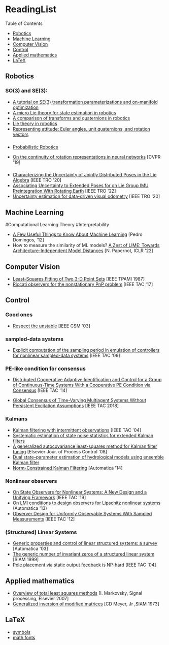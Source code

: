 # ReadingList

Table of Contents


- [Robotics](#robotics)
- [Machine Learning](#machine-learning)
- [Computer Vision](#computer-vision)
- [Control](#control)
- [Applied mathematics](#applied-mathematics)
- [LaTeX](#latex)



## Robotics

### SO(3) and SE(3): 
- [A tutorial on SE(3) transformation parameterizations
and on-manifold optimization](https://citeseerx.ist.psu.edu/viewdoc/download?doi=10.1.1.468.5407&rep=rep1&type=pdf)
- [A micro Lie theory
for state estimation in robotics](https://arxiv.org/abs/1812.01537)
- [A comparison of transforms and quaternions in robotics](https://ieeexplore.ieee.org/document/12172?arnumber=12172)
- [Lie theory in robotics](https://norlab.ulaval.ca/research/LieCheatsheet/)
- [Representing attitude: Euler angles, unit quaternions, and rotation vectors](https://citeseerx.ist.psu.edu/document?repid=rep1&type=pdf&doi=5c0edc899359a69c3769da238491f93e7a2f6d6d)

### 
- [Probabilistic Robotics](http://www.probabilistic-robotics.org/)

- [On the continuity of rotation representations in neural networks](https://openaccess.thecvf.com/content_CVPR_2019/html/Zhou_On_the_Continuity_of_Rotation_Representations_in_Neural_Networks_CVPR_2019_paper.html) [CVPR '19]

###
- [Characterizing the Uncertainty of Jointly Distributed Poses in the Lie Algebra]() [IEEE TRO '20]
- [Associating Uncertainty to Extended Poses for on Lie Group IMU Preintegration With Rotating Earth]() [IEEE TRO '22]
- [Uncertainty estimation for data-driven visual odometry]() [IEEE TRO '20]

## Machine Learning 

#Computational Learning Theory #Interpretability

- [A Few Useful Things to Know About Machine Learning](https://homes.cs.washington.edu/~pedrod/papers/cacm12.pdf) [Pedro Domingos, '12]
- How to measure the similarity of ML models? [A Zest of LIME: Towards Architecture-Independent Model Distances](https://openreview.net/forum?id=OUz_9TiTv9j) [N. Papernot, ICLR '22]

## Computer Vision 

- [Least-Squares Fitting of Two 3-D Point Sets](https://web.archive.org/web/20180721184417id_/http://www.math.pku.edu.cn/teachers/yaoy/Fall2011/arun.pdf) [IEEE TPAMI 1987]
-  [Riccati observers for the nonstationary PnP
problem](10.1109/TAC.2017.2726179) [IEEE TAC '17] 

## Control

### Good ones
- [Respect the unstable](https://ieeexplore.ieee.org/abstract/document/1213600) [IEEE CSM '03]

### sampled-data systems 
- [Explicit computation of the sampling period in emulation of controllers for nonlinear sampled-data systems](https://ieeexplore.ieee.org/document/4796269) [IEEE TAC '09]

### PE-like condition for consensus 

- [Distributed Cooperative Adaptive Identification and Control for a Group of Continuous-Time Systems With a Cooperative PE Condition via Consensus](https://ieeexplore.ieee.org/abstract/document/6578135) [IEEE TAC '14]

- [Global Consensus of Time-Varying Multiagent Systems Without
Persistent Excitation Assumptions](https://ieeexplore.ieee.org/document/8283714) [IEEE TAC 2018]

### Kalmans

- [Kalman filtering with intermittent observations](https://ieeexplore.ieee.org/abstract/document/1333199) [IEEE TAC '04]
- [Systematic estimation of state noise statistics for extended Kalman filters](https://aiche.onlinelibrary.wiley.com/doi/10.1002/aic.690460209)
- [A generalized autocovariance least-squares method for Kalman filter tuning](https://www.sciencedirect.com/science/article/pii/S0959152407001631) [Elsevier Jour. of Process Control '08]
- [Dual state–parameter estimation of hydrological models using ensemble Kalman filter](https://www.sciencedirect.com/science/article/abs/pii/S0309170804001605)
- [Norm-Constrained Kalman Filtering](https://www.sciencedirect.com/science/article/abs/pii/S0005109814003082) [Automatica '14]

### Nonlinear observers

- [On State Observers for Nonlinear Systems: A New Design and a Unifying Framework](https://ieeexplore.ieee.org/abstract/document/8361887) [IEEE TAC '19]
- [On LMI conditions to design observers for Lipschitz nonlinear systems](https://www.sciencedirect.com/science/article/abs/pii/S0005109812005651) (Automatica '13)
- [Observer Design for Uniformly Observable Systems With Sampled Measurements](https://ieeexplore.ieee.org/abstract/document/6263276?casa_token=rWqIGdv79-cAAAAA:ooMx8VsN89culfopT9YwH-R_L2r5GqoiSw14vNxPaxfTObHT6nexfN0ejIvOw41HLaSLJWxs6A) [IEEE TAC '12]


### (Structured) Linear Systems
- [Generic properties and control of linear structured systems: a survey](https://www.sciencedirect.com/science/article/pii/S0005109803001043) [Automatica '03]
- [The generic number of invariant zeros of a structured linear system](https://epubs.siam.org/doi/abs/10.1137/S0363012996310119) [SIAM 1999]
- [Pole placement via static output feedback is NP-hard](https://ieeexplore.ieee.org/abstract/document/1299024) [IEEE TAC '04]
 
## Applied mathematics
- [Overview of total least squares methods](http://eprints.epwp.eprints-hosting.org/id/eprint/89/1/tls_overview.pdf) [I. Markovsky, Signal processing, Elsevier 2007] 
- [Generalized inversion of modified matrices](http://apmath.spbu.ru/cnsa/pdf/article/Meyer%20Generalized%20Inversion%20of%20Modified%20Matrices.pdf) [CD Meyer, Jr ,SIAM 1973]

## LaTeX
- [symbols](https://docs.latexbase.com/symbols/)
- [math fonts](https://tex.stackexchange.com/questions/58098/what-are-all-the-font-styles-i-can-use-in-math-mode)
